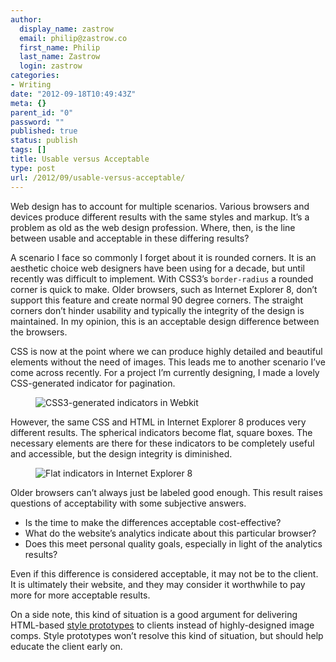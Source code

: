 ```yaml
---
author:
  display_name: zastrow
  email: philip@zastrow.co
  first_name: Philip
  last_name: Zastrow
  login: zastrow
categories:
- Writing
date: "2012-09-18T10:49:43Z"
meta: {}
parent_id: "0"
password: ""
published: true
status: publish
tags: []
title: Usable versus Acceptable
type: post
url: /2012/09/usable-versus-acceptable/
---
```

<p>Web design has to account for multiple scenarios. Various browsers and devices produce different results with the same styles and markup. It’s a problem as old as the web design profession. Where, then, is the line between usable and acceptable in these differing results?</p>
<p>A scenario I face so commonly I forget about it is rounded corners. It is an aesthetic choice web designers have been using for a decade, but until recently was difficult to implement. With CSS3’s <code class="highlighter-rouge">border-radius</code> a rounded corner is quick to make. Older browsers, such as Internet Explorer 8, don’t support this feature and create normal 90 degree corners. The straight corners don’t hinder usability and typically the integrity of the design is maintained. In my opinion, this is an acceptable design difference between the browsers.</p>
<p>CSS is now at the point where we can produce highly detailed and beautiful elements without the need of images. This leads me to another scenario I’ve come across recently. For a project I’m currently designing, I made a lovely CSS-generated indicator for pagination.</p>
<figure>
<img alt="CSS3-generated indicators in Webkit" src="{{ site.baseurl }}/assets/2012/09/css3-indicator.png" /><br />
</figure>
<p>However, the same CSS and HTML in Internet Explorer 8 produces very different results. The spherical indicators become flat, square boxes. The necessary elements are there for these indicators to be completely useful and accessible, but the design integrity is diminished.</p>
<figure>
<img alt="Flat indicators in Internet Explorer 8" src="{{ site.baseurl }}/assets/2012/09/ie8-indicator.png" /><br />
</figure>
<p>Older browsers can’t always just be labeled good enough. This result raises questions of acceptability with some subjective answers.</p>
<ul>
<li>Is the time to make the differences acceptable cost-effective?</li>
<li>What do the website’s analytics indicate about this particular browser?</li>
<li>Does this meet personal quality goals, especially in light of the analytics results?</li>
</ul>
<p>Even if this difference is considered acceptable, it may not be to the client. It is ultimately their website, and they may consider it worthwhile to pay more for more acceptable results.</p>
<p>On a side note, this kind of situation is a good argument for delivering HTML-based <a href="http://seesparkbox.com/foundry/our_new_responsive_design_deliverable_the_style_prototype">style prototypes</a> to clients instead of highly-designed image comps. Style prototypes won’t resolve this kind of situation, but should help educate the client early on.</p>
